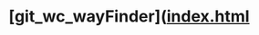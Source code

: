 # [git_wc_wayFinder]([index.html](https://github.com/sariys33/git_wc_wayFinder/blob/master/index.html)
